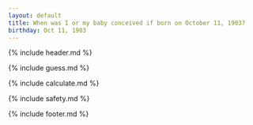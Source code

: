 ```yaml
---
layout: default
title: When was I or my baby conceived if born on October 11, 1903?
birthday: Oct 11, 1903
---
```


{% include header.md %}

{% include guess.md %}

{% include calculate.md %}

{% include safety.md %}

{% include footer.md %}



